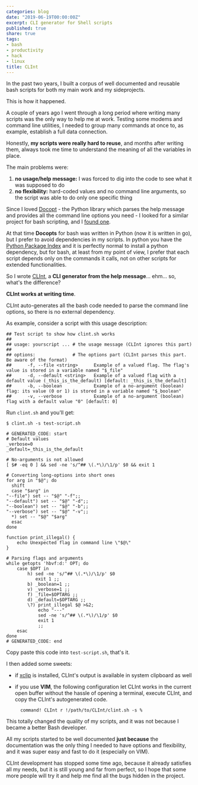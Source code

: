 ```yaml
---
categories: blog
date: "2019-06-19T00:00:00Z"
excerpt: CLI generator for Shell scripts
published: true
share: true
tags:
- bash
- productivity
- hack
- linux
title: CLInt
---
```


In the past two years, I built a corpus of well documented and reusable bash scripts for both my main work and my sideprojects.

This is how it happened.

A couple of years ago I went through a long period where writing many scripts was the only way to help me at work.
Testing some modems and command line utilities, I needed to group many commands at once to, as example, establish a full data connection.

Honestly, **my scripts were really hard to reuse**, and months after writing them, always took me time to understand the meaning of all the variables in place.

The main problems were:

1. **no usage/help message:** I was forced to dig into the code to see what it was supposed to do
2. **no flexibility:** hard-coded values and no command line arguments, so the script was able to do only one specific thing

Since I loved [Docopt](http://docopt.org/) - the Python library which parses the help message and provides all the
command line options you need - I looked for a similar project for bash scripting, and I [found one](https://github.com/docopt/docopts).

At that time **Docopts** for bash was written in Python (now it is written in go), but I prefer to avoid
dependencies in my scripts. In python you have the [Python Package Index](https://pypi.org/) and it is perfectly
normal to install a python dependency, but for bash, at least from my point of view, I prefer that each script depends
only on the commands it calls, not on other scripts for extended functionalities.

So I wrote [CLInt](https://github.com/clobrano/CLInt), a **CLI generator from the help message**... ehm... so, what's the difference?

**CLInt works at writing time**.

CLInt auto-generates all the bash code needed to parse the command line options, so there is no external dependency.

As example, consider a script with this usage description:

    ## Test script to show how clint.sh works
    ##
    ## usage: yourscript ... # the usage message (CLInt ignores this part)
    ##
    ## options:              # The options part (CLInt parses this part. Be aware of the format)
    ##      -f, --file <string>      Example of a valued flag. The flag's value is stored in a variable named "$_file"
    ##      -d, --default <string>   Example of a valued flag with a default value (_this_is_the_default) [default: _this_is_the_default]
    ##      -b, --boolean            Example of a no-argument (boolean) flag: its value (0 or 1) is stored in a variable named "$_boolean"
    ##      -v, --verbose            Example of a no-argument (boolean) flag with a default value "0" [default: 0]

Run `clint.sh` and you'll get:

    $ clint.sh -s test-script.sh

    # GENERATED_CODE: start
    # Default values
    _verbose=0
    _default=_this_is_the_default

    # No-arguments is not allowed
    [ $# -eq 0 ] && sed -ne 's/^## \(.*\)/\1/p' $0 && exit 1

    # Converting long-options into short ones
    for arg in "$@"; do
      shift
      case "$arg" in
    "--file") set -- "$@" "-f";;
    "--default") set -- "$@" "-d";;
    "--boolean") set -- "$@" "-b";;
    "--verbose") set -- "$@" "-v";;
      *) set -- "$@" "$arg"
      esac
    done

    function print_illegal() {
        echo Unexpected flag in command line \"$@\"
    }

    # Parsing flags and arguments
    while getopts 'hbvf:d:' OPT; do
        case $OPT in
            h) sed -ne 's/^## \(.*\)/\1/p' $0
               exit 1 ;;
            b) _boolean=1 ;;
            v) _verbose=1 ;;
            f) _file=$OPTARG ;;
            d) _default=$OPTARG ;;
            \?) print_illegal $@ >&2;
                echo "---"
                sed -ne 's/^## \(.*\)/\1/p' $0
                exit 1
                ;;
        esac
    done
    # GENERATED_CODE: end

Copy paste this code into `test-script.sh`, that's it.

I then added some sweets:

- if [xclip](https://github.com/astrand/xclip) is installed, CLInt's output is available in system clipboard as well
- if you use **VIM**, the following configuration let CLInt works in the current open buffer without the hassle of opening a terminal, execute CLInt, and copy the CLInt's autogenerated code.

        command! CLInt r !/path/to/CLInt/clint.sh -s %

This totally changed the quality of my scripts, and it was not because I became a better Bash developer.

All my scripts started to be well documented **just because** the documentation was the only thing I needed to have options and flexibility, and it was super easy and fast to do it (especially on VIM).

CLInt development has stopped some time ago, because it already satisfies all my needs, but it is still young and far from perfect, so I hope that some more people will try it and help me find all the bugs hidden in the project.

